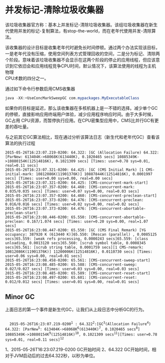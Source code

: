 # 并发标记-清除垃圾收集器

该垃圾收集器官方称：基本上并发标记-清除垃圾收集器。该组垃圾收集器在新生代使用并发的标记-复制算法，有stop-the-world，而在老年代使用并发-清除算法。

该收集器的设计目标是收集老年代时避免长时间停顿。通过两个办法实现该目标，一是老年代没有压缩，使用空间列表方式管理回收的空间，二是分为标记、清除两  
个阶段。意味着该垃圾收集器不会显示在这两个阶段的停止的应用线程，但应该意识到它依旧会和应用线程竞争CPU时间，默认情况下，该算法使用的线程为主机物理  
CPU术数的四分之一。

通过如下命令行参数启用CMS收集器

```Java
java -XX:+UseConcMarkSweepGC com.mypackages.MyExecutableClass
```

如果你的目标是延迟，那么该收集器在多核机器上是一不错的选择。减少单个GC的停顿，直接影响应用终端用户体验，减少应用程序响应时间。由于大多时候，GC占用
CPU资源，而暂停执行应用。在CPU密集型应用中，CMS比并行GC有更差的吞吐量。

与之前其它GC算法相比，现在通过分析该算法日志（新生代和老年代GC）查看该算法的执行过程

```
2015-05-26T16:23:07.219-0200: 64.322: [GC (Allocation Failure) 64.322: [ParNew: 613404K->68068K(613440K), 0.1020465 secs] 10885349K->10880154K(12514816K), 0.1021309 secs] [Times: user=0.78 sys=0.01, real=0.11 secs]
2015-05-26T16:23:07.321-0200: 64.425: [GC (CMS Initial Mark) [1 CMS-initial-mark: 10812086K(11901376K)] 10887844K(12514816K), 0.0001997 secs] [Times: user=0.00 sys=0.00, real=0.00 secs]
2015-05-26T16:23:07.321-0200: 64.425: [CMS-concurrent-mark-start]
2015-05-26T16:23:07.357-0200: 64.460: [CMS-concurrent-mark: 0.035/0.035 secs] [Times: user=0.07 sys=0.00, real=0.03 secs]
2015-05-26T16:23:07.357-0200: 64.460: [CMS-concurrent-preclean-start]
2015-05-26T16:23:07.373-0200: 64.476: [CMS-concurrent-preclean: 0.016/0.016 secs] [Times: user=0.02 sys=0.00, real=0.02 secs]
2015-05-26T16:23:07.373-0200: 64.476: [CMS-concurrent-abortable-preclean-start]
2015-05-26T16:23:08.446-0200: 65.550: [CMS-concurrent-abortable-preclean: 0.167/1.074 secs] [Times: user=0.20 sys=0.00, real=1.07 secs]
2015-05-26T16:23:08.447-0200: 65.550: [GC (CMS Final Remark) [YG occupancy: 387920 K (613440 K)]65.550: [Rescan (parallel) , 0.0085125 secs]65.559: [weak refs processing, 0.0000243 secs]65.559: [class unloading, 0.0013120 secs]65.560: [scrub symbol table, 0.0008345 secs]65.561: [scrub string table, 0.0001759 secs][1 CMS-remark: 10812086K(11901376K)] 11200006K(12514816K), 0.0110730 secs] [Times: user=0.06 sys=0.00, real=0.01 secs]
2015-05-26T16:23:08.458-0200: 65.561: [CMS-concurrent-sweep-start]
2015-05-26T16:23:08.485-0200: 65.588: [CMS-concurrent-sweep: 0.027/0.027 secs] [Times: user=0.03 sys=0.00, real=0.03 secs]
2015-05-26T16:23:08.485-0200: 65.589: [CMS-concurrent-reset-start]
2015-05-26T16:23:08.497-0200: 65.601: [CMS-concurrent-reset: 0.012/0.012 secs] [Times: user=0.01 sys=0.00, real=0.01 secs]
```

## Minor GC

上面日志的第一个事件是新生代GC，让我们从上段日志中分析GC的行为。

<code>
  2015-05-26T16:23:07.219-0200<sup>1</sup> : 64.322<sup>2</sup>:[GC<sup>3</sup>(Allocation Failure<sup>4</sup>) 64.322: [ParNew<sup>5</sup>: 613404K->68068K<sup>6</sup>(613440K)<sup>7</sup>, 0.1020465 secs<sup>8</sup>] 10885349K->10880154K<sup>9</sup>(12514816K)<sup>10</sup>, 0.1021309 secs<sup>11</sup>][Times: user=0.78 sys=0.01, real=0.11 secs]<sup>12</sup>
</code>

1、2015-05-26T16:23:07.219-0200 GC开始时间
2、64.322 GC开始时间，相对于JVM启动后的过去64.322秒，以秒为单位。
